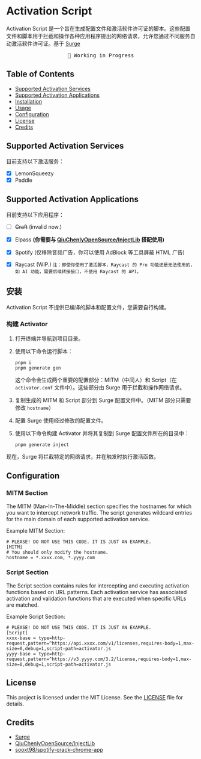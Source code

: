 # Activation Script

Activation Script 是一个旨在生成配置文件和激活软件许可证的脚本。这些配置文件和脚本用于拦截和操作各种应用程序提出的网络请求，允许您通过不同服务自动激活软件许可证。基于 [Surge](https://nssurge.com/)

<pre align="center">
🧪 Working in Progress
</pre>

## Table of Contents

- [Supported Activation Services](#supported-activation-services)
- [Supported Activation Applications](#supported-activation-applications)
- [Installation](#installation)
- [Usage](#usage)
- [Configuration](#configuration)
- [License](#license)
- [Credits](#credits)


## Supported Activation Services

目前支持以下激活服务：

- [x] LemonSqueezy
- [x] Paddle

## Supported Activation Applications

目前支持以下应用程序：

- [ ] ~~Craft~~ (invalid now.)
- [x] Elpass **(你需要与 [QiuChenlyOpenSource/InjectLib](https://github.com/QiuChenlyOpenSource/InjectLib) 搭配使用)**
- [x] Spotify (仅移除音频广告，你可以使用 AdBlock 等工具屏蔽 HTML 广告)
- [x] Raycast (WIP.) `注：即使你使用了激活脚本，Raycast 的 Pro 功能还是无法使用的，如 AI 功能，需要后续转接接口，不使用 Raycast 的 API。`


## 安装

Activation Script 不提供已编译的脚本和配置文件，您需要自行构建。

### 构建 Activator

1. 打开终端并导航到项目目录。

2. 使用以下命令运行脚本：


   ```shell
   pnpm i
   pnpm generate gen
   ```

   这个命令会生成两个重要的配置部分：MITM（中间人）和 Script（在 `activator.conf` 文件中）。这些部分由 Surge 用于拦截和操作网络请求。

3. 复制生成的 MITM 和 Script 部分到 Surge 配置文件中。（MITM 部分只需要修改 `hostname`）

4. 配置 Surge 使用经过修改的配置文件。

5. 使用以下命令构建 Activator 并将其复制到 Surge 配置文件所在的目录中：

   ```shell
   pnpm generate inject
   ```

现在，Surge 将拦截特定的网络请求，并在触发时执行激活函数。

## Configuration

### MITM Section

The MITM (Man-In-The-Middle) section specifies the hostnames for which you want to intercept network traffic. The script generates wildcard entries for the main domain of each supported activation service.

Example MITM Section:

```shell
# PLEASE! DO NOT USE THIS CODE. IT IS JUST AN EXAMPLE.
[MITM]
# You should only modify the hostname.
hostname = *.xxxx.com, *.yyyy.com
```

### Script Section

The Script section contains rules for intercepting and executing activation functions based on URL patterns. Each activation service has associated activation and validation functions that are executed when specific URLs are matched.

Example Script Section:

```shell
# PLEASE! DO NOT USE THIS CODE. IT IS JUST AN EXAMPLE.
[Script]
xxxx-base = type=http-request,pattern=^https://api.xxxx.com/v1/licenses,requires-body=1,max-size=0,debug=1,script-path=activator.js
yyyy-base = type=http-request,pattern=^https://v3.yyyy.com/3.2/license,requires-body=1,max-size=0,debug=1,script-path=activator.js
```

## License

This project is licensed under the MIT License. See the [LICENSE](LICENSE) file for details.

## Credits

- [Surge](https://nssurge.com/)
- [QiuChenlyOpenSource/InjectLib](https://github.com/QiuChenlyOpenSource/InjectLib)
- [sooxt98/spotify-crack-chrome-app](https://github.com/sooxt98/spotify-crack-chrome-app)